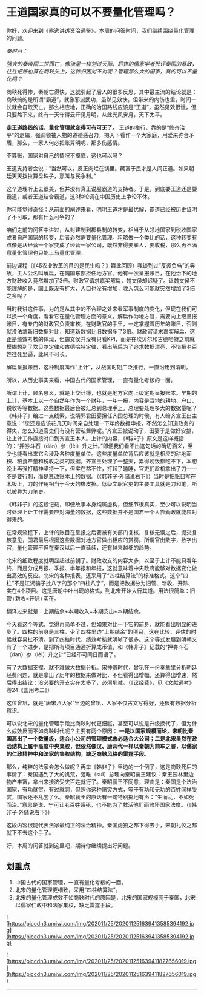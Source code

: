 # 王道国家真的可以不要量化管理吗？

你好，欢迎来到《熊逸讲透资治通鉴》，本周的问答时间，我们继续围绕量化管理的问题。

 *秦时月：*

 *强大的秦帝国二世而亡，像流星一样划过天际，后世的儒家学者批评秦国的暴政，往往把账也算在商鞅头上，这种归因对不对呢？管理那么大的国家，真的可以不量化吗？*

商鞅死得惨，秦朝亡得快，这就引起了后人的很多反思，其中最主流的结论就是：商鞅搞的是所谓“霸道”，就像邪派武功，虽然见效快，但带来的内伤也重，时间一长就会自取灭亡。那么相应地，正确的治国路线应该是“王道”，虽然见效很慢，但只要熬下来，终有一天守得云开见月明，从此光风霁月，天下太平。

 **走王道路线的话，量化管理就变得可有可无了。** 王道的推行，靠的是“修齐治平”的逻辑，强调领袖人物的道德感召力，把天下看作一个大家庭，用爱来弥合矛盾，那么，一家人何必把账算明呢，那多伤感情。

不算账，国家对自己的情况不摸底，这也可以吗？

王道支持者会说：“当然可以，反正肉烂在锅里。藏富于民才是人间正道。如果朝廷天天拨拉算盘珠子，那叫与民争利。”

这个道理听上去很美，但并没有真正说服霸道的支持者。于是，到底要王道还是要霸道，或者王道结合霸道，这3种论调在中国历史上争论不休。

你可能觉得奇怪：从前面的阐述来看，明明王道才是最优解，霸道已经被历史证明了不可取，那有什么可争的？

咱们之前的问答中讲过，从封建制到郡县制的转变，相当于从领地国家到税收国家或者自产国家的转变，后者必然需要量化管理。粗略做一个类比的话，这种转变有点像是从经营一个家变成了经营一家公司，既然非得要雇人，要收税，那么再不满意量化管理也只能上马量化管理。

前边课程（《45农业改革的目的是民生吗？》戳此回顾）我谈到过“反裘负刍”的典故，主人公名叫解扁，在魏国东部担任地方官。他有一次呈报账目，在他治下的地方财政收入竟然增加了3倍。财政官请求嘉奖解扁，魏文侯却迟疑了。让魏文侯不能理解的是，国土既没有扩大，人口也没有增加，收入怎么可能就突然增加了3倍之多呢？

当时我讲这件事，为的是从其中的不合理之处来看军事制度的变化，但现在我们可以换一个角度，看看它在量化管理方面的意义。解扁作为地方官，需要向上级呈报账目，有专门的财政官负责审核。在财政官的手里，一定掌握着历年的账目，否则就没法拿新旧数据对比，知道新数据比旧数据多了3倍。财政官请求嘉奖解扁，这正是绩效考核的体现，但魏文侯并没有只看KPI，而是在坎贝尔和古德哈特之前就模糊想到了坎贝尔定律和古德哈特定律，看出解扁为了追求数据漂亮，不惜把老百姓往死里逼，此风不可长。

解扁呈报账目，这种制度叫作“上计”，从战国时期广泛推行，一直沿用到清朝。

所以，从历史事实来看，中国古代的国家管理，一直有量化考核的一面。

所谓上计，顾名思义，就是上交计簿，也就是地方官向上级定期呈报账本。早期的上计，基本上以一个自然年作为一个财年，一年一报，内容是当地的耕地、户口、税收等等数据。这些数据最后会被汇总到总理手上。总理要处理多大的数据量呢？《韩非子》给过一点线索，说靖郭君田婴担任齐国总理的时候，有人给齐宣王出主意说：“您还是应该花几天时间亲自处理一下年终数据申报，不然怎么知道政务的得失，怎么知道官吏们有没有营私舞弊呢。”齐宣王被说动了，田婴于是做好安排，让上计工作直接对口到齐宣王本人。上计的内容，《韩非子》原文是这样概括的：“押券斗石（dàn）参（lèi）升之计。”即便我们看不出这句话的确切涵义，至少也能看出来它会涉及各种度量单位。这些度量单位背后应该就是相应的耕地面积、粮食产量和税收之类的数据。齐宣王处理了一整天，累得晚饭都吃不下，本想晚上再强打精神坚持一下，但实在熬不住，打起了瞌睡，官吏们趁机拿出了刀——不是要行刺，而是篡改账本上的数据。（《韩非子·外储说右下》）当时是把账目写在木板上，刀的作用相当于今天的橡皮擦。低级文职官吏的主要工具就是刀和笔，所以被称为刀笔吏。

《韩非子》的这段记载，即便故事本身纯属虚构，但细节很真实，至少可以说明当时处理上计工作需要应对海量的数据，这些数据并不是国君一个人靠勤政就能应对得来的。

在常规流程下，上计的账目在呈报之后要被有关部门复核，复核无误之后，提交复核意见，国君最后根据这些数据对地方官做出相应的赏罚。所谓官出数字，数字出官，量化管理不但在秦汉以后一直延续，还有越来越细的趋势。

北宋的细致程度就明显超过前朝了。财政收支的内容太多，以至于上计不能只看年终，而是分成月报、季报、半年报和年报，这就意味着中央政府能够对数据变化做出高效的反应。北宋的各种报表，还采用了“四柱结算法”的标准格式。这个“四柱”不是江湖骗子批八字的那个“四柱八字”，而是把数据分为旧管、新收、开除、实在4个项目。这是唐朝中叶出现的格式，到北宋开始大行其道。用法很简单：旧管+新收=开除+实在。

翻译过来就是：上期结余+本期收入=本期支出+本期结余。

今天看这个等式，觉得再简单不过，但如果对比一下它的前身，就能看出明显的进步了。四柱的前身是三柱，少了四柱里边“上期结余”的项目，这在比较、评估的时候就容易扯不清。到了四柱时代，绩效考核就明晰了很多。这个等式发展到明朝又有了一个进步，是把所有项目通通折算成币值，和《韩非子》记载的“押券斗石（dàn）参（lèi）升之计”已经不可同日而语了。

有了大数据支撑，就不难做大数据分析。宋神宗时代，曾巩在一份奏章里分析朝廷经费问题，就是拿出了历年的数据来做对比，不但看得出增幅，还算得出增速，然后得出结论：没必要的开支实在太多了，必须削减。（《议经费》，见《文献通考》卷24《国用考二》）

这位曾巩，就是“唐宋八大家”里边的曾巩，人家不仅古文写得好，还很有数据分析意识。

可以说北宋的量化管理手段比商鞅时代更细腻，甚至可以说是升级换代了，但为什么成效反而不如商鞅时代呢？主要有两个原因： **一是以国家规模而论，宋朝比秦国高出了一个数量级，适合小公司的管理模式未必适合大公司；二是北宋虽然在政治结构上属于高度中央集权，但依然像汉、唐两代一样以秦朝为前车之鉴，以儒家的仁政精神中和法家的集权结构，缺乏商鞅风格的雷霆手段。**

那么，纯粹的法家会怎么做呢？再举《韩非子》里边的一个例子，这是商鞅死后的事情了：秦国遇到了大的饥荒，范睢（suī）总理向秦昭襄王建议：秦王园林里边物产丰富，拿出来接济受灾百姓就行了。秦昭襄王不同意，理由是：秦国是个法治国家，有功就赏，有过就罚，但照你这种赈灾方式，等于有功和无功的百姓同样受赏，国家还不乱套了么。秦昭襄王的原话有一句特别掷地有声：“生而乱，不如死而治。”意思是说，宁可让老百姓饿死，也不能为了救活他们而败坏国家法度。（《韩非子·外储说右下》）

这段内容很能代表法家最纯正的法治精神。秦国虎狼之邦下得去手，宋朝礼仪之邦就下不去这个手了。

好，本周的问答就到这里吧，期待你继续提出好问题。

## 划重点

1. 中国古代的国家管理，一直有量化考核的一面。
2. 北宋的量化管理更细致，采用“四柱结算法”。
3. 北宋的量化管理成效不如商鞅时代的原因是，北宋的国家规模高于秦国，北宋以儒家仁政中和法家集权，缺乏雷霆手段。

![https://piccdn3.umiwi.com/img/202011/25/202011251639413585394192.jpg](https://piccdn3.umiwi.com/img/202011/25/202011251639413585394192.jpg)

![https://piccdn3.umiwi.com/img/202011/25/202011251639411827656019.jpg](https://piccdn3.umiwi.com/img/202011/25/202011251639411827656019.jpg)

---
